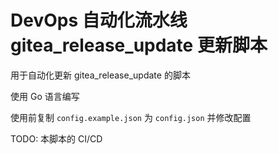 # DevOps 自动化流水线 gitea_release_update 更新脚本

用于自动化更新 gitea_release_update 的脚本

使用 Go 语言编写

使用前复制 `config.example.json` 为 `config.json` 并修改配置

TODO: 本脚本的 CI/CD